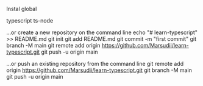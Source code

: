 Instal global

typescript
ts-node

…or create a new repository on the command line
echo "# learn-typescript" >> README.md
git init
git add README.md
git commit -m "first commit"
git branch -M main
git remote add origin https://github.com/Marsudii/learn-typescript.git
git push -u origin main


…or push an existing repository from the command line
git remote add origin https://github.com/Marsudii/learn-typescript.git
git branch -M main
git push -u origin main